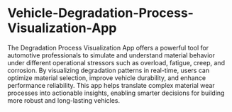 # Vehicle-Degradation-Process-Visualization-App

The Degradation Process Visualization App offers a powerful tool for automotive professionals to simulate and understand material behavior under different operational stressors such as overload, fatigue, creep, and corrosion. By visualizing degradation patterns in real-time, users can optimize material selection, improve vehicle durability, and enhance performance reliability. This app helps translate complex material wear processes into actionable insights, enabling smarter decisions for building more robust and long-lasting vehicles.
